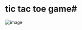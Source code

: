 # tic tac toe game#
![image](https://github.com/lavkesh89/tic-tac-toe/assets/131283151/82e2975d-d5e8-4f52-adac-a8ce730d0377)
